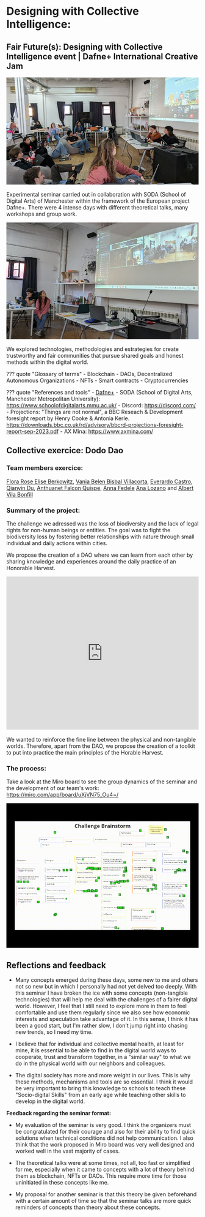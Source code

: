 # **Designing with Collective Intelligence:**
## Fair Future(s): Designing with Collective Intelligence event | Dafne+ International Creative Jam

![The seminar](../images/FairFutureSeminar.PNG)

Experimental seminar carried out in collaboration with SODA (School of Digital Arts) of Manchester within the framework of the European project Dafne+. There were 4 intense days with different theoretical talks, many workshops and group work.

![Soda seminarmates](../images/SODA_SeminarMates.PNG)

We explored technologies, methodologies and estrategies for create trustworthy and fair communities that pursue shared goals and honest methods within the digital world.

??? quote "Glossary of terms"
    - Blockchain
    - DAOs, Decentralized Autonomous Organizations
    - NFTs
    - Smart contracts
    - Cryptocurrencies

??? quote "References and tools"
    - [Dafne+](https://dafneplus.eu/)
    - SODA (School of Digital Arts, Manchester Metropolitan University): https://www.schoolofdigitalarts.mmu.ac.uk/
    - Discord: https://discord.com/
    - Projections: "Things are not normal", a BBC Reseach & Development foresight report by Henry Cooke & Antonia Kerle. https://downloads.bbc.co.uk/rd/advisory/bbcrd-projections-foresight-report-sep-2023.pdf
    - AX Mina: https://www.axmina.com/



## Collective exercice: Dodo Dao

### **Team members exercice:**
[Flora Rose Elise Berkowitz](https://floraroseberkowitz.github.io/),
[Vania Belen Bisbal Villacorta](https://vania-bisbal.github.io/repo-website/),
[Everardo Castro](https://everardocastro.github.io/mdef1/), 
[Qianyin Du](https://33dudu.github.io/magicreator/),
[Anthuanet Falcon Quispe](https://anthuanetf.github.io/MDEF/),
[Anna Fedele](https://https://annafedele.github.io/mdef/)
[Ana Lozano](https://annnalozano.github.io/PaginaWeb/) and
[Albert Vila Bonfill](https://avilabon.github.io/MDEF_Albert/)

### Summary of the project:

The challenge we adressed was the loss of biodiversity and the lack of legal rights for non-human beings or entities. The goal was to fight the biodiversity loss by fostering better relationships with nature through small individual and daily actions within cities.

We propose the creation of a DAO where we can learn from each other by sharing knowledge and experiences around the daily practice of an Honorable Harvest.

<iframe width="100%" height="400" src="https://www.youtube.com/embed/Lz1vgfZ3etE?si=KXCFGrtyMYSxSoG5" title="YouTube video player" frameborder="0" allow="accelerometer; autoplay; clipboard-write; encrypted-media; gyroscope; picture-in-picture; web-share" allowfullscreen></iframe>

We wanted to reinforce the fine line between the physical and non-tangible worlds. Therefore, apart from the DAO, we propose the creation of a toolkit to put into practice the main principles of the Horable Harvest.


### The process:

Take a look at the Miro board to see the group dynamics of the seminar and the development of our team's work: https://miro.com/app/board/uXjVN75_Ou4=/

![Designing Dodo](../images/DesigningDodo-2.gif)


## Reflections and feedback

- Many concepts emerged during these days, some new to me and others not so new but in which I personally had not yet delved too deeply. With this seminar I have broken the ice with some concepts (non-tangible technologies) that will help me deal with the challenges of a fairer digital world. However, I feel that I still need to explore more in them to feel comfortable and use them regularly since we also see how economic interests and speculation take advantage of it. In this sense, I think it has been a good start, but I'm rather slow, I don't jump right into chasing new trends, so I need my time.

- I believe that for individual and collective mental health, at least for mine, it is essential to be able to find in the digital world ways to cooperate, trust and transform together, in a "similar way" to what we do in the physical world with our neighbors and colleagues.

- The digital society has more and more weight in our lives. This is why these methods, mechanisms and tools are so essential. I think it would be very important to bring this knowledge to schools to teach these "Socio-digital Skills" from an early age while teaching other skills to develop in the digital world.


**Feedback regarding the seminar format:**

- My evaluation of the seminar is very good. I think the organizers must be congratulated for their courage and also for their ability to find quick solutions when technical conditions did not help communication. I also think that the work proposed in Miro board was very well designed and worked well in the vast majority of cases.

- The theoretical talks were at some times, not all, too fast or simplified for me, especially when it came to concepts with a lot of theory behind them as blockchain, NFTs or DAOs. This require more time for those uninitiated in these concepts like me.

- My proposal for another seminar is that this theory be given beforehand with a certain amount of time so that the seminar talks are more quick reminders of concepts than theory about these concepts.
